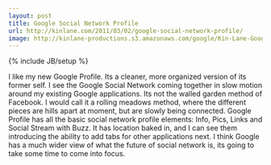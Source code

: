 ```yaml
---
layout: post
title: Google Social Network Profile
url: http://kinlane.com/2011/03/02/google-social-network-profile/
image: http://kinlane-productions.s3.amazonaws.com/google/Kin-Lane-Google-Profile.png
---
```

{% include JB/setup %}
<p>
     I like my new Google Profile. Its a cleaner, more organized version of its former self. I see the Google Social Network coming together in slow motion around my existing Google applications. Its not the walled garden method of Facebook. I would call it a rolling meadows method, where the different pieces are hills apart at moment, but are slowly being connected. Google Profile has all the basic social network profile elements: Info, Pics, Links and Social Stream with Buzz. It has location baked in, and I can see them introducing the ability to add tabs for other applications next. I think Google has a much wider view of what the future of social network is, its going to take some time to come into focus.
</p>
